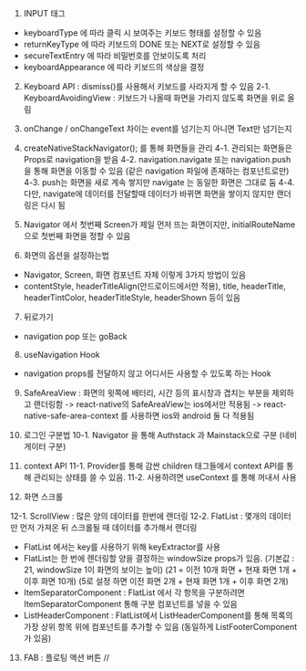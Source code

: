 1. INPUT 태그

- keyboardType 에 따라 클릭 시 보여주는 키보드 형태를 설정할 수 있음
- returnKeyType 에 따라 키보드의 DONE 또는 NEXT로 설정할 수 있음
- secureTextEntry 에 따라 비밀번호를 안보이도록 처리
- keyboardAppearance 에 따라 키보드의 색상을 결정

2. Keyboard API : dismiss()를 사용해서 키보드를 사라지게 할 수 있음
   2-1. KeyboardAvoidingView : 키보드가 나올때 화면을 가리지 않도록 화면을 위로 올림

3. onChange / onChangeText 차이는 event를 넘기는지 아니면 Text만 넘기는지

4. createNativeStackNavigator(); 를 통해 화면들을 관리
   4-1. 관리되는 화면들은 Props로 navigation을 받음
   4-2. navigation.navigate 또는 navigation.push 을 통해 화면을 이동할 수 있음
   (같은 navigation 파일에 존재하는 컴포넌트로만)
   4-3. push는 화면을 새로 계속 쌓지만 navigate 는 동일한 화면은 그대로 둠
   4-4. 다만, navigate에 데이터를 전달할때 데이터가 바뀌면 화면을 쌓이지 않지만 랜더링은 다시 됨

5. Navigator 에서 첫번째 Screen가 제일 먼저 뜨는 화면이지만,
   initialRouteName으로 첫번째 화면을 정할 수 있음

6. 화면의 옵션을 설정하는법

- Navigator, Screen, 화면 컴포넌트 자체 이렇게 3가지 방법이 있음
- contentStyle, headerTitleAlign(안드로이드에서만 적용), title, headerTitle, headerTintColor, headerTitleStyle, headerShown 등이 있음

7. 뒤로가기

- navigation pop 또는 goBack

8. useNavigation Hook

- navigation props를 전달하지 않고 어디서든 사용할 수 있도록 하는 Hook

9. SafeAreaView : 화면의 윗쪽에 배터리, 시간 등의 표시창과 겹치는 부분을 제외하고 랜더링함
   -> react-native의 SafeAreaView는 ios에서만 적용됨
   -> react-native-safe-area-context 를 사용하면 ios와 android 둘 다 적용됨

10. 로그인 구분법
    10-1. Navigator 을 통해 Authstack 과 Mainstack으로 구분 (네비게이터 구분)

11. context API
    11-1. Provider를 통해 감싼 children 태그들에서 context API를 통해 관리되는 상태를 쓸 수 있음.
    11-2. 사용하려면 useContext 를 통해 꺼내서 사용

12. 화면 스크롤

12-1. ScrollView : 많은 양의 데이터를 한번에 랜더링
12-2. FlatList : 몇개의 데이터만 먼저 가져온 뒤 스크롤될 때 데이터를 추가해서 랜더링

- FlatList 에서는 key를 사용하기 위해 keyExtractor를 사용
- FlatList는 한 번에 렌더링할 양을 결정하는 windowSize props가 있음.
  (기본값 : 21, windowSize 1이 화면의 보이는 높이)
  (21 = 이전 10개 화면 + 현재 화면 1개 + 이후 화면 10개)
  (5로 설정 하면 이전 화면 2개 + 현재 화면 1개 + 이후 화면 2개)
- ItemSeparatorComponent : FlatList 에서 각 항목을 구분하려면 ItemSeparatorComponent 통해 구분 컴포넌트를 넣을 수 있음
- ListHeaderComponent : FlatList에서 ListHeaderComponent를 통해 목록의 가장 상위 항목 위에 컴포넌트를 추가할 수 있음 (동일하게 ListFooterComponent 가 있음)

13. FAB : 플로팅 액션 버튼 //
